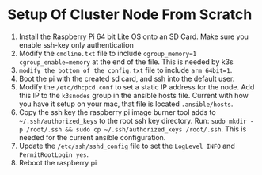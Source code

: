 # Setup Of Cluster Node From Scratch

1. Install the Raspberry Pi 64 bit Lite OS onto an SD Card. Make sure you enable ssh-key only authentication
2. Modify the `cmdline.txt` file to include `cgroup_memory=1 cgroup_enable=memory` at the end of the file. This is needed by k3s
3. `modify the bottom of the config.txt` file to include `arm_64bit=1`.
4. Boot the pi with the created sd card, and ssh into the default user.
5. Modify the `/etc/dhcpcd.conf` to set a static IP address for the node. Add this IP to the `k3snodes` group in the ansible hosts file. Current with how you have it setup on your mac, that file is located `.ansible/hosts`.
6. Copy the ssh key the raspberry pi image burner tool adds to `~/.ssh/authorized_keys` to the root ssh key directory. Run: `sudo mkdir -p /root/.ssh && sudo cp ~/.ssh/authorized_keys /root/.ssh`. This is needed for the current ansible configuration.
7. Update the `/etc/ssh/sshd_config` file to set the `LogLevel INFO` and `PermitRootLogin yes`. 
8. Reboot the raspberry pi